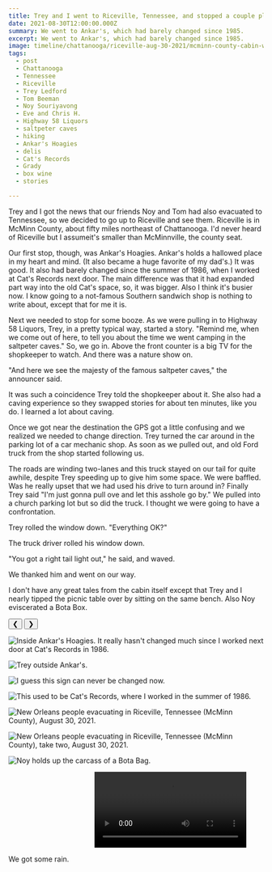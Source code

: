 ```yaml
---
title: Trey and I went to Riceville, Tennessee, and stopped a couple places on the way.
date: 2021-08-30T12:00:00.000Z
summary: We went to Ankar's, which had barely changed since 1985.
excerpt: We went to Ankar's, which had barely changed since 1985.
image: timeline/chattanooga/riceville-aug-30-2021/mcminn-county-cabin-with-tom-and-noy-sep-1-2021.jpg
tags:
  - post 
  - Chattanooga
  - Tennessee
  - Riceville
  - Trey Ledford
  - Tom Beeman
  - Noy Souriyavong
  - Eve and Chris H.
  - Highway 58 Liquors
  - saltpeter caves
  - hiking
  - Ankar's Hoagies
  - delis
  - Cat's Records
  - Grady
  - box wine
  - stories

---
```


Trey and I got the news that our friends Noy and Tom had also evacuated to Tennessee, so we decided to go up to Riceville and see them. Riceville is in McMinn County, about fifty miles northeast of Chattanooga. I'd never heard of Riceville but I assumeit's smaller than McMinnville, the county seat.

Our first stop, though, was Ankar's Hoagies. Ankar's holds a hallowed place in my heart and mind. (It also became a huge favorite of my dad's.) It was good. It also had barely changed since the summer of 1986, when I worked at Cat's Records next door. The main difference was that it had expanded part way into the old Cat's space, so, it was bigger. Also I think it's busier now. I know going to a not-famous Southern sandwich shop is nothing to write about, except that for me it is.

Next we needed to stop for some booze. As we were pulling in to Highway 58 Liquors, Trey, in a pretty typical way, started a story. "Remind me, when we come out of here, to tell you about the time we went camping in the saltpeter caves." So, we go in. Above the front counter is a big TV for the shopkeeper to watch. And there was a nature show on.

"And here we see the majesty of the famous saltpeter caves," the announcer said.

It was such a coincidence Trey told the shopkeeper about it. She also had a caving experience so they swapped stories for about ten minutes, like you do. I learned a lot about caving.

Once we got near the destination the GPS got a little confusing and we realized we needed to change direction. Trey turned the car around in the parking lot of a car mechanic shop. As soon as we pulled out, and old Ford truck from the shop started following us. 

The roads are winding two-lanes and this truck stayed on our tail for quite awhile, despite Trey speeding up to give him some space. We were baffled. Was he really upset that we had used his drive to turn around in? Finally Trey said "I'm just gonna pull ove and let this asshole go by." We pulled into a church parking lot but so did the truck. I thought we were going to have a confrontation.

Trey rolled the window down. "Everything OK?"

The truck driver rolled his window down.

"You got a right tail light out," he said, and waved.

We thanked him and went on our way.

I don't have any great tales from the cabin itself except that Trey and I nearly tipped the picnic table over by sitting on the same bench. Also Noy eviscerated a Bota Box.

<div id="viewport">
    <button id="buttonPrevious">&#10094;</button>
    <button id="buttonNext">&#10095;</button>


![Inside Ankar's Hoagies. It really hasn't changed much since I worked next door at Cat's Records in 1986.](/static/img/timeline/chattanooga/ankars-aug-30-2021/ankars-interior-aug-30-2021.jpg)

![Trey outside Ankar's.](/static/img/timeline/chattanooga/ankars-aug-30-2021/ankars-exterior-trey-aug-30-2021.jpg)

![I guess this sign can never be changed now.](/static/img/timeline/chattanooga/ankars-aug-30-2021/ankars-sign-aug-30-2021.jpg)

![This used to be Cat's Records, where I worked in the summer of 1986.](/static/img/timeline/chattanooga/ankars-aug-30-2021/site-of-cats-records-aug-30-2021.jpg)

![New Orleans people evacuating in Riceville, Tennessee (McMinn County), August 30, 2021.](/static/img/timeline/chattanooga/riceville-aug-30-2021/riceville-group-photo-aug-30-2021.jpg)

![New Orleans people evacuating in Riceville, Tennessee (McMinn County), take two, August 30, 2021.](/static/img/timeline/chattanooga/riceville-aug-30-2021/mcminn-county-cabin-with-tom-and-noy-sep-1-2021.jpg)

![Noy holds up the carcass of a Bota Bag.](/static/img/timeline/chattanooga/riceville-aug-30-2021/noy-with-bota-bag-aug-30-2021.jpg)

</div>
<div id="caption"></div>

<div style="width: 640px; text-align: center;">
<video controls loop>
  <source type="video/mp4" src="/static/img/timeline/chattanooga/riceville-aug-30-2021/riceville-rain-aug-30-2021.mp4"></source>
  <p>Your browser does not support the video element.</p>
</video>
</div>

We got some rain.